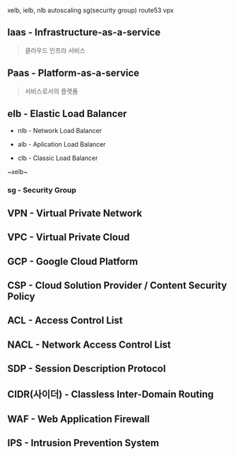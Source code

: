 xelb, ielb, nlb
autoscaling
sg(security group)
route53
vpx

## Iaas - Infrastructure-as-a-service
 
> 클라우드 인프라 서비스

## Paas - Platform-as-a-service

> 서비스로서의 플랫폼


## elb - Elastic Load Balancer

- nlb - Network Load Balancer

- alb - Aplication Load Balancer

- clb - Classic Load Balancer

~xelb~



### sg - Security Group


## VPN - Virtual Private Network

## VPC - Virtual Private Cloud

## GCP - Google Cloud Platform

## CSP - Cloud Solution Provider / Content Security Policy

## ACL - Access Control List

## NACL - Network Access Control List

## SDP - Session Description Protocol

## CIDR(사이더) - Classless Inter-Domain Routing

## WAF - Web Application Firewall

## IPS - Intrusion Prevention System






